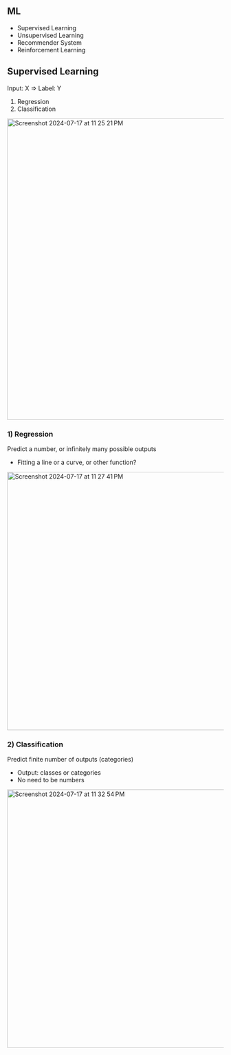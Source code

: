 ## ML
- Supervised Learning
- Unsupervised Learning
- Recommender System
- Reinforcement Learning

## Supervised Learning
Input: X => Label: Y
1. Regression
2. Classification

<img width="700" alt="Screenshot 2024-07-17 at 11 25 21 PM" src="https://github.com/user-attachments/assets/0c081c34-bf63-40ab-850e-0d5ad0d276eb">

### 1) Regression
Predict a number, or infinitely many possible outputs
- Fitting a line or a curve, or other function?

<img width="600" alt="Screenshot 2024-07-17 at 11 27 41 PM" src="https://github.com/user-attachments/assets/0dd54611-b8c3-432a-8a5a-d42c86e2ecf8">

### 2) Classification
Predict finite number of outputs (categories)
- Output: classes or categories
- No need to be numbers

<img width="600" alt="Screenshot 2024-07-17 at 11 32 54 PM" src="https://github.com/user-attachments/assets/cb3de371-f816-4aa8-b6e4-6b31e0350609">







